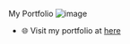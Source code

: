 My Portfolio
![image](https://github.com/user-attachments/assets/29378a35-ee36-435c-a31a-be4ece75b8d6)

- 🌐 Visit my portfolio at <a href="https://nihara.vercel.app/" target="_blank">here</a>

